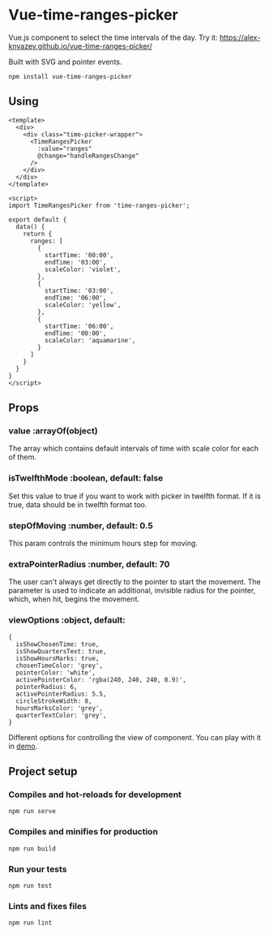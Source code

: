 # Vue-time-ranges-picker

Vue.js component to select the time intervals of the day. Try it: https://alex-knyazev.github.io/vue-time-ranges-picker/

Built with SVG and pointer events.

```
npm install vue-time-ranges-picker
```

## Using

```
<template>
  <div>
    <div class="time-picker-wrapper">
      <TimeRangesPicker
        :value="ranges"
        @change="handleRangesChange"
      />
    </div>
  </div>
</template>

<script>
import TimeRangesPicker from 'time-ranges-picker';

export default {
  data() {
    return {
      ranges: [
        {
          startTime: '00:00',
          endTime: '03:00',
          scaleColor: 'violet',
        },
        {
          startTime: '03:00',
          endTime: '06:00',
          scaleColor: 'yellow',
        },
        {
          startTime: '06:00',
          endTime: '00:00',
          scaleColor: 'aquamarine',
        }
      ]
    }
  }
}
</script>
```

## Props

### value :arrayOf(object)

The array which contains default intervals of time with scale color for each of them.

### isTwelfthMode :boolean, default: false

Set this value to true if you want to work with picker in twelfth format. If it is true, data should be in twelfth format too.

### stepOfMoving :number, default: 0.5

This param controls the minimum hours step for moving.

### extraPointerRadius :number, default: 70

The user can't always get directly to the pointer to start the movement. The parameter is used to indicate an additional, invisible radius for the pointer, which, when hit, begins the movement.

### viewOptions :object, default:

```
{
  isShowChosenTime: true,
  isShowQuartersText: true,
  isShowHoursMarks: true,
  chosenTimeColor: 'grey',
  pointerColor: 'white',
  activePointerColor: 'rgba(240, 240, 240, 0.9)',
  pointerRadius: 6,
  activePointerRadius: 5.5,
  circleStrokeWidth: 8,
  hoursMarksColor: 'grey',
  quarterTextColor: 'grey',
}
```

Different options for controlling the view of component. You can play with it in [demo](https://alex-knyazev.github.io/vue-time-ranges-picker/).

## Project setup

### Compiles and hot-reloads for development

```
npm run serve
```

### Compiles and minifies for production

```
npm run build
```

### Run your tests

```
npm run test
```

### Lints and fixes files

```
npm run lint
```
